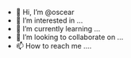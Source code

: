 - 👋 Hi, I’m @oscear
- 👀 I’m interested in ...
- 🌱 I’m currently learning ...
- 💞️ I’m looking to collaborate on ...
- 📫 How to reach me ....

<!---
oscear/oscear is a ✨ special ✨ repository because its `README.md` (this file) appears on your GitHub profile.
You can click the Preview link to take a look at your changes.
--->
